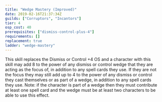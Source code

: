 ```yaml
---
title: "Wedge Mastery (Improved)"
date: 2019-02-16T21:37:34Z
guilds: ["Corruptors", "Incantors"]
tier: 4
osp_cost: 40
prerequisites: ["dismiss-control-plus-4"]
requirements: []
replacement: true
ladder: "wedge-mastery"
---
```

This skill replaces the Dismiss or Control +4 OS and a character with this skill may add 8 to the power of any dismiss or control wedge that they are acting as the focus of, in addition to any spell cards they use. If they are not the focus they may still add up to 4 to the power of any dismiss or control they cast themselves or as part of a wedge, in addition to any spell cards they use. Note: if the character is part of a wedge then they must contribute at least one spell card and the wedge must be at least two characters to be able to use this effect.